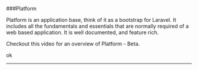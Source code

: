 ###Platform

Platform is an application base, think of it as a bootstrap for Laravel. It includes all the fundamentals and essentials that are normally required of a web based application. It is well documented, and feature rich.

Checkout this video for an overview of Platform - Beta.

ok

----------

